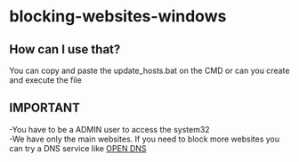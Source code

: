 # blocking-websites-windows

## How can I use that?
You can copy and paste the update_hosts.bat on the CMD or can you create and execute the file 

## IMPORTANT
-You have to be a ADMIN user to access the system32
<br>
-We have only the main websites. If you need to block more websites you can try a DNS service like <a href="https://opendns.com" target="_blank">OPEN DNS</a>
